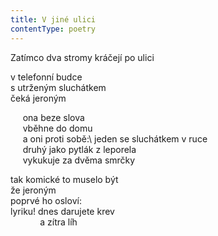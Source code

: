 ```yaml
---
title: V jiné ulici
contentType: poetry
---
```


<section>

Zatímco dva stromy kráčejí po ulici

</section>

<section>

v telefonní budce  
s utrženým sluchátkem  
čeká jeroným

</section>

<section>

     ona beze slova  
     vběhne do domu  
     a oni proti sobě:\ 
     jeden se sluchátkem v ruce  
     druhý jako pytlák z leporela  
     vykukuje za dvěma smrčky

</section>

<section>

tak komické to muselo být  
že jeroným  
poprvé ho osloví:\
lyriku! dnes darujete krev  
            a zítra líh

</section>
